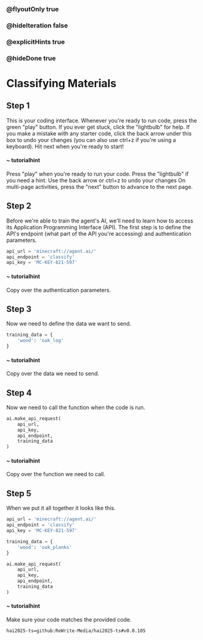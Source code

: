 ### @flyoutOnly true
### @hideIteration false
### @explicitHints true
### @hideDone true

# Classifying Materials

## Step 1
This is your coding interface. Whenever you're ready to run code, press the green "play" button. If you ever get stuck, click the "lightbulb" for help. If you make a mistake with any starter code, click the back arrow under this box to undo your changes (you can also use ctrl+z if you're using a keyboard). Hit next when you're ready to start!

#### ~ tutorialhint 
Press "play" when you're ready to run your code.
Press the "lightbulb" if you need a hint.
Use the back arrow or ctrl+z to undo your changes
On multi-page activities, press the "next" button to advance to the next page.

## Step 2
Before we're able to train the agent's AI, we'll need to learn how to access its Application Programming Interface (API). The first step is to define the API's endpoint (what part of the API you're accessing) and authentication parameters.

```python
api_url = 'minecraft://agent.ai/'
api_endpoint = 'classify'
api_key = 'MC-KEY-821-597'
```
#### ~ tutorialhint 
Copy over the authentication parameters.


## Step 3
Now we need to define the data we want to send.

```python
training_data = {
    'wood': 'oak_log'
}
```
#### ~ tutorialhint 
Copy over the data we need to send.

## Step 4
Now we need to call the function when the code is run.

```python
ai.make_api_request(
    api_url,
    api_key,
    api_endpoint,
    training_data
)
```
#### ~ tutorialhint 
Copy over the function we need to call.

## Step 5
When we put it all together it looks like this.

     
```python
api_url = 'minecraft://agent.ai/'
api_endpoint = 'classify'
api_key = 'MC-KEY-821-597'

training_data = {
    'wood': 'oak_planks'
}

ai.make_api_request(
    api_url,
    api_key,
    api_endpoint,
    training_data
)

```  
#### ~ tutorialhint 
Make sure your code matches the provided code.

```package
hai2025-ts=github:ReWrite-Media/hai2025-ts#v0.0.105
```
